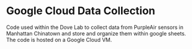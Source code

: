# Google Cloud Data Collection
Code used within the Dove Lab to collect data from PurpleAir sensors in Manhattan Chinatown and store and organize them within google sheets. The code is hosted on a Google Cloud VM.
